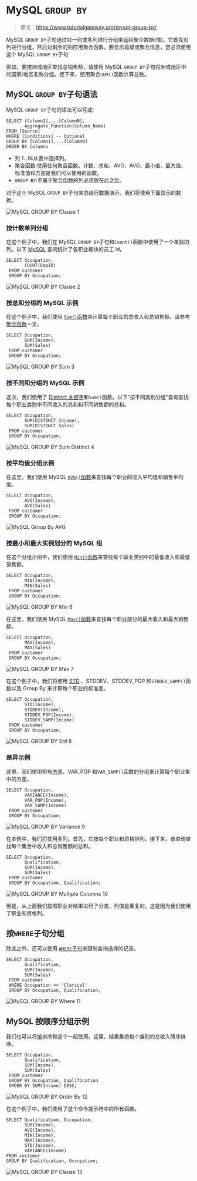 # MySQL `GROUP BY`

> 原文：<https://www.tutorialgateway.org/mysql-group-by/>

MySQL `GROUP BY`子句通过对一列或多列进行分组来返回聚合数据(值)。它首先对列进行分组，然后对剩余的列应用聚合函数。要显示高级或聚合信息，您必须使用这个 MySQL `GROUP BY`子句

例如，要按洲或地区查找总销售额，请使用 MySQL `GROUP BY`子句将洲或地区中的国家/地区名称分组。接下来，使用聚合`SUM()`函数计算总数。

## MySQL `GROUP BY`子句语法

MySQL `GROUP BY`子句的语法可以写成:

```
SELECT [Column1],...[ColumnN],        
       Aggregate_Function(Column_Name)  
FROM [Source] 
WHERE [Conditions] -- Optional 
GROUP BY [Column1],...[ColumnN]
ORDER BY Columns 
```

*   列 1…N:从表中选择列。
*   聚合函数:使用任何聚合函数。计数、求和、AVG、AVG、最小值、最大值、标准值和方差是我们可以使用的函数。
*   `GROUP BY`:不属于聚合函数的列必须放在此之后。

对于这个 MySQL `GROUP BY`子句来总结行数据演示，我们将使用下面显示的数据。

![MySQL GROUP BY Clause 1](img/1b20f06eca2bc3b7cc83bd3da8a6af05.png)

### 按计数单列分组

在这个例子中，我们在 MySQL `GROUP BY`子句和`Count()`函数中使用了一个单独的列。以下 [MySQL](https://www.tutorialgateway.org/mysql-tutorial/) 查询统计了各职业板块的员工 id。

```
SELECT Occupation,
       COUNT(EmpID)
 FROM customer
 GROUP BY Occupation;
```

![MySQL GROUP BY Clause 2](img/91c41f04ff773261206adb2b8a21e7a4.png)

### 按总和分组的 MySQL 示例

在这个例子中，我们使用 [`Sum()`函数](https://www.tutorialgateway.org/mysql-sum-function/)来计算每个职业的总收入和总销售额。请参考[聚合函数](https://www.tutorialgateway.org/mysql-aggregate-functions/)一文。

```
SELECT Occupation,
       SUM(Income),
       SUM(Sales)
 FROM customer
 GROUP BY Occupation;
```

![MySQL GROUP BY Sum 3](img/84254ae5dd21e1ab12ec1927867f844e.png)

### 按不同和分组的 MySQL 示例

这次，我们使用了 [Distinct 关键字](https://www.tutorialgateway.org/mysql-distinct/)和`Sum()`函数。以下“按不同类别分组”查询查找每个职业类别中不同收入的总和和不同销售额的总和。

```
SELECT Occupation,
       SUM(DISTINCT Income),
       SUM(DISTINCT Sales)
 FROM customer
 GROUP BY Occupation;
```

![MySQL GROUP BY Sum Distinct 4](img/ce0b066b1ec6dc4a9981b26050af1a90.png)

### 按平均值分组示例

在这里，我们使用 MySQL [`AVG()`函数](https://www.tutorialgateway.org/mysql-avg-function/)来查找每个职业的收入平均值和销售平均值。

```
SELECT Occupation,
       AVG(Income),
       AVG(Sales)
 FROM customer
 GROUP BY Occupation;
```

![MySQL Group By AVG](img/a3443426e705434bc40c828846fb568d.png)

### 按最小和最大实例划分的 MySQL 组

在这个分组示例中，我们使用 [`Min()`函数](https://www.tutorialgateway.org/mysql-min-function/)来查找每个职业类别中的最低收入和最低销售额。

```
SELECT Occupation,
       MIN(Income),
       MIN(Sales)
 FROM customer
 GROUP BY Occupation; 
```

![MySQL GROUP BY Min 6](img/0f40a853816510f18f1b533c62f9b92c.png)

在这里，我们使用 MySQL [`Max()`函数](https://www.tutorialgateway.org/mysql-max-function/)来查找每个职业部分的最大收入和最大销售额。

```
SELECT Occupation,
       MAX(Income),
       MAX(Sales)
 FROM customer
 GROUP BY Occupation; 
```

![MySQL GROUP BY Max 7](img/146f2a1b4242229e9e8d54788bfc88ec.png)

在这个例子中，我们将使用 [STD](https://www.tutorialgateway.org/mysql-stddev_pop-function/) 、STDDEV、STDDEV_POP 和`STDDEV_SAMP()`函数以及 Group By 来计算每个职业的标准差。

```
SELECT Occupation,
       STD(Income),
       STDDEV(Income),
       STDDEV_POP(Income),
       STDDEV_SAMP(Income)
 FROM customer
 GROUP BY Occupation;
```

![MySQL GROUP BY Std 8](img/7485aa9fe48fef4a7c261ce3426b2d7b.png)

### 差异示例

这里，我们使用带有[方差](https://www.tutorialgateway.org/mysql-var_pop-function/)、VAR_POP 和`VAR_SAMP()`函数的分组来计算每个职业集中的方差。

```
SELECT Occupation,
       VARIANCE(Income),
       VAR_POP(Income),
       VAR_SAMP(Income)
 FROM customer
 GROUP BY Occupation;
```

![MySQL GROUP BY Variance 9](img/736642b701a2f3c7f2e100b7d44c3ba3.png)

在本例中，我们将使用多列。首先，它按每个职业和资格排列。接下来，该查询查找每个集合中收入和总销售额的总和。

```
SELECT Occupation,
       Qualification,
       SUM(Income),
       SUM(Sales)
 FROM customer
 GROUP BY Occupation, Qualification;
```

![MySQL GROUP BY Multiple Columns 10](img/3048fe9a2649119559938e30758351e8.png)

但是，从上面我们按照职业对结果进行了分类，列值是重复的。这是因为我们使用了职业和资格列。

## 按`WHERE`子句分组

除此之外，还可以使用 [`WHERE`子句](https://www.tutorialgateway.org/mysql-where-clause/)来限制查询选择的记录。

```
SELECT Occupation,
       Qualification,
       SUM(Income),
       SUM(Sales)
 FROM customer
 WHERE Occupation <> 'Clerical'
 GROUP BY Occupation, Qualification;
```

![MySQL GROUP BY Where 11](img/cb869ef1bd083bae80a5d7dee7018d02.png)

## MySQL 按顺序分组示例

我们也可以将[按](https://www.tutorialgateway.org/mysql-order-by/)排序和这个一起使用。这里，结果集按每个类别的总收入降序排序。

```
SELECT Occupation,
       Qualification,
       SUM(Income),
       SUM(Sales)
 FROM customer
 GROUP BY Occupation, Qualification
 ORDER BY SUM(Income) DESC;
```

![MySQL GROUP BY Order By 12](img/7eb6082388edf5360afd1dca62ed7ad0.png)

在这个例子中，我们使用了这个命令提示符中的所有函数。

```
SELECT Qualification, Occupation, 
       SUM(Income),
       AVG(Income),
       MIN(Income),
       MAX(Income),
       STD(Income),
       VARIANCE(Income)
FROM customer
GROUP BY Qualification, Occupation;
```

![MySQL GROUP BY Clause 13](img/011c090b55180578c801cfc439901d96.png)
